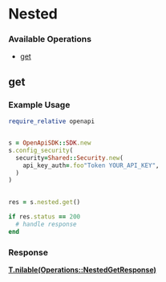 # Nested


### Available Operations

* [get](#get)

## get

### Example Usage

```ruby
require_relative openapi


s = OpenApiSDK::SDK.new
s.config_security(
  security=Shared::Security.new(
    api_key_auth=.foo"Token YOUR_API_KEY",
  )
)

    
res = s.nested.get()

if res.status == 200
  # handle response
end

```


### Response

**[T.nilable(Operations::NestedGetResponse)](../../models/operations/nestedgetresponse.md)**

